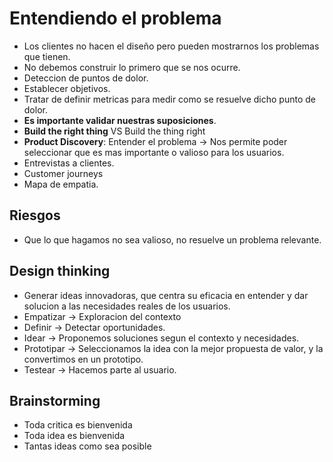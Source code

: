 # Entendiendo el problema
- Los clientes no hacen el diseño pero pueden mostrarnos los problemas que tienen.
- No debemos construir lo primero que se nos ocurre.
- Deteccion de puntos de dolor.
- Establecer objetivos.
- Tratar de definir metricas para medir como se resuelve dicho punto de dolor.
- **Es importante validar nuestras suposiciones**.
- **Build the right thing** VS Build the thing right
- **Product Discovery**: Entender el problema -> Nos permite poder seleccionar que es mas importante o valioso para los usuarios.
- Entrevistas a clientes.
- Customer journeys
- Mapa de empatia.

## Riesgos
- Que lo que hagamos no sea valioso, no resuelve un problema relevante.


## Design thinking
- Generar ideas innovadoras, que centra su eficacia en entender y dar solucion a las necesidades reales de los usuarios.
- Empatizar -> Exploracion del contexto
- Definir -> Detectar oportunidades.
- Idear -> Proponemos soluciones segun el contexto y necesidades.
- Prototipar -> Seleccionamos la idea con la mejor propuesta de valor, y la convertimos en un prototipo.
- Testear -> Hacemos parte al usuario.

## Brainstorming
- Toda critica es bienvenida
- Toda idea es bienvenida
- Tantas ideas como sea posible
